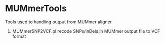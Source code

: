 # MUMmerTools
Tools used to handling output from MUMmer aligner
1. MUMmerSNP2VCF.pl 
  recode SNPs/inDels in MUMmer output file to VCF format
